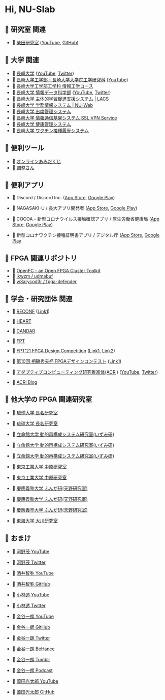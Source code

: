 # Hi, NU-Slab

## 📌 研究室 関連

+ 🔗 [柴田研究室](http://slab.cis.nagasaki-u.ac.jp/)
  ([YouTube](https://www.youtube.com/channel/UCpryYG30B-3W4KIk7xDqjNg/),
   [GitHub](https://github.com/nu-slab/))


## 📌 大学 関連

+ 🔗 [長崎大学](https://www.nagasaki-u.ac.jp/)
  ([YouTube](https://www.youtube.com/user/NagasakiUniv),
   [Twitter](https://twitter.com/NU_kouhou))
+ 🔗 [長崎大学工学部・長崎大学大学院工学研究科](http://www.eng.nagasaki-u.ac.jp)
  ([YouTube](https://www.youtube.com/channel/UCO_xpbwdZi_leI-k_Kjd6Rg))
+ 🔗 [長崎大学工学部工学科 情報工学コース](https://www.cis.nagasaki-u.ac.jp/program/contents/index.html)
+ 🔗 [長崎大学 情報データ科学部](https://www.idsci.nagasaki-u.ac.jp/)
  ([YouTube](https://www.youtube.com/channel/UCb32qH4nu-Z9K_jVYCZVdjA),
   [Twitter](https://twitter.com/itrecurnagasaki))
+ 🔗 [長崎大学 主体的学習促進支援システム | LACS](https://lacs.nagasaki-u.ac.jp/)
+ 🔗 [長崎大学 学務情報システム | NU-Web](https://nuweb.nagasaki-u.ac.jp/)
+ 🔗 [長崎大学 出席管理システム](https://attend.nagasaki-u.ac.jp/)
+ 🔗 [長崎大学 情報通信基盤システム SSL VPN Service](https://v-conn.nagasaki-u.ac.jp/)
+ 🔗 [長崎大学 健康管理システム](https://hms.hc.nagasaki-u.ac.jp/)
+ 🔗 [長崎大学 ワクチン接種履歴システム](https://vhs.hc.nagasaki-u.ac.jp/)


## 📌 便利ツール

+ 🔗 [オンラインあみだくじ](https://xn--l8j0c9d.com/)
+ 🔗 [調整さん](https://chouseisan.com/)


## 📌 便利アプリ

+ 🔗 Discord / Discord Inc.
  ([App Store](https://apps.apple.com/jp/app/id985746746),
   [Google Play](https://play.google.com/store/apps/details?id=com.discord))

+ 🔗 NAGASAKI-U / 長大アプリ開発者
  ([App Store](https://apps.apple.com/jp/app/nagasaki-u/id1544014061),
   [Google Play](https://play.google.com/store/apps/details?id=jp.ac.nagasakiu.chodaiapp))

+ 🔗 COCOA - 新型コロナウイルス接触確認アプリ / 厚生労働省健康局
  ([App Store](https://apps.apple.com/jp/app/id1516764458),
   [Google Play](https://play.google.com/store/apps/details?id=jp.go.mhlw.covid19radar))

+ 🔗 新型コロナワクチン接種証明書アプリ / デジタル庁
  ([App Store](https://apps.apple.com/jp/app/id1593815264),
   [Google Play](https://play.google.com/store/apps/details?id=jp.go.digital.vrs.vpa)


## 📌 FPGA 関連リポジトリ

+ 🔗 [OpenFC - an Open FPGA Cluster Toolkit](https://lut.eee.u-ryukyu.ac.jp/openfc/)
+ 🔗 [ikwzm / udmabuf](https://github.com/ikwzm/udmabuf)
+ 🔗 [w3arycod3r / fpga-defender](https://github.com/w3arycod3r/fpga-defender)


## 📌 学会・研究団体 関連

+ 🔗 [RECONF](https://www.ieice.org/~reconf/)
    ([Link1](https://www.am.ics.keio.ac.jp/reconf/))

+ 🔗 [HEART](http://www.cs.tsukuba.ac.jp/~yoshiki/HEART/)

+ 🔗 [CANDAR](https://is-candar.org/)

+ 🔗 [FPT](http://www.icfpt.org/)

+ 🔗 [FPT'21 FPGA Design Competition](https://wp.rs.cs.okayama-u.ac.jp/design-contest-fpt2021/)
    ([Link1](https://parallel.auckland.ac.nz/fpt21/),
     [Link2](https://wwp.shizuoka.ac.jp/fpt-design-contest/ftp2x/))

+ 🔗 [第10回 相磯秀夫杯 FPGAデザインコンテスト](https://wp.rs.cs.okayama-u.ac.jp/design-contest-aiso10/)
    ([Link1](https://wwp.shizuoka.ac.jp/fpt-design-contest/aiso10/))

+ 🔗 [アダプティブコンピューティング研究推進体(ACRi)](https://www.acri.c.titech.ac.jp/wp/)
    ([YouTube](https://www.youtube.com/channel/UCL15_5A9JKcVrmFUcMto6-Q),
    [Twitter](https://twitter.com/kise_acri))

+ 🔗 [ACRi Blog](https://www.acri.c.titech.ac.jp/wordpress/)


## 📌 他大学の FPGA 関連研究室

+ 🔗 [琉球大学 長名研究室](http://mux.eee.u-ryukyu.ac.jp/projects.html.ja)
+ 🔗 [琉球大学 長名研究室](https://twitter.com/debugordie)

+ 🔗 [立命館大学 動的再構成システム研究室(いずみ研)](http://www.ritsumei.ac.jp/se/re/izumilab/)
+ 🔗 [立命館大学 動的再構成システム研究室(いずみ研)](https://twitter.com/izumitomonori)
+ 🔗 [立命館大学 動的再構成システム研究室(いずみ研)](https://www.youtube.com/channel/UCi6M9zxJZTX-NXIkA8-kMLw)

+ 🔗 [東京工業大学 中原研究室](http://naklab.wpblog.jp/)
+ 🔗 [東京工業大学 中原研究室](https://twitter.com/HirokiNakahara5)

+ 🔗 [慶應義塾大学 ふんが研(天野研究室)](https://www.am.ics.keio.ac.jp/b3web/)
+ 🔗 [慶應義塾大学 ふんが研(天野研究室)](https://www.am.ics.keio.ac.jp/wp/)
+ 🔗 [慶應義塾大学 ふんが研(天野研究室)](https://twitter.com/hungalab)

+ 🔗 [東海大学 大川研究室](https://sites.google.com/view/ohkawalab)


## 📌 おまけ

+ 🔗 [河野茂 YouTube](https://www.youtube.com/channel/UCye1weqCkLbKtwmbBIXhD7A)
+ 🔗 [河野茂 Twitter](https://twitter.com/ShigeruKohno)

+ 🔗 [酒井智弥 YouTube](https://www.youtube.com/playlist?list=PLqcsCBw9njgBZDP-VsYt6hjROK8mhrmOa)
+ 🔗 [酒井智弥 GitHub](https://github.com/tsakailab)

+ 🔗 [小林透 YouTube](https://www.youtube.com/user/kluger2toto)
+ 🔗 [小林透 Twitter](https://twitter.com/intellirobo)

+ 🔗 [金谷一朗 YouTube](https://www.youtube.com/c/kanayafrica)
+ 🔗 [金谷一朗 GitHub](https://github.com/kanaya)
+ 🔗 [金谷一朗 Twitter](https://twitter.com/kanaya)
+ 🔗 [金谷一朗 BeHance](https://www.behance.net/kanaya)
+ 🔗 [金谷一朗 Tumblr](https://madlab.tumblr.com/)
+ 🔗 [金谷一朗 Podcast](https://www.steam.fm/)

+ 🔗 [薗田光太郎 YouTube](https://youtube.com/c/KotaroSonoda)
+ 🔗 [薗田光太郎 GitHub](https://github.com/helmenov)


